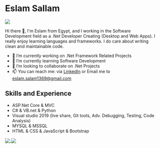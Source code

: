# Eslam Sallam
![](https://komarev.com/ghpvc/?username=EslamSallam&color=blue)

Hi there 👋, I'm Eslam from Egypt, and I working in the Software Development field as a .Net Developer Creating (Desktop and Web Apps). I really enjoy learning languages and frameworks. I do care about writing clean and maintainable code.

- 🔭 I’m currently working on .Net Framework Related Projects
- 🌱 I’m currently learning Software Development
- 👯 I’m looking to collaborate on .Net Projects
- 📫 You can reach me: via [LinkedIn](https://www.linkedin.com/in/eslam-sallam-3312b0173/) or Email me to eslam.salam1369@gmail.com

## Skills and Experience
*	ASP.Net Core & MVC
*	C# & VB.net & Python
*	Visual studio 2019 (live share, Git tools, Adv. Debugging, Testing, Code Analysis)
*	MYSQL & MSSQL
*	HTML & CSS & JavaScript & Bootstrap

<a href="https://github-readme-stats.vercel.app/api/top-langs/?username=EslamSallam&theme=tokyonight&count_private=true&hide=HTML,CSS,javascript&langs_count=3">
  <img align="center" src="https://github-readme-stats.vercel.app/api/top-langs/?username=EslamSallam&theme=tokyonight&count_private=true&hide=HTML,CSS,javascript&langs_count=3" />
</a>
<a href="https://github-readme-stats.vercel.app/api?username=EslamSallam&show_icons=true&theme=tokyonight&count_private=true&show_icons=true">
  <img align="center" src="https://github-readme-stats.vercel.app/api?username=EslamSallam&show_icons=true&theme=tokyonight&count_private=true&show_icons=true" />
</a>




